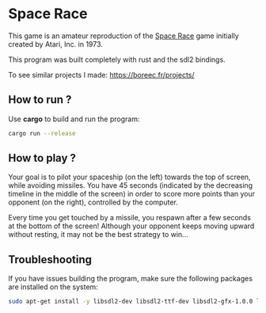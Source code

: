 # Space Race

This game is an amateur reproduction of the [Space Race](https://en.wikipedia.org/wiki/Space_Race_(video_game)) game initially created by Atari, Inc. in 1973.

This program was built completely with rust and the sdl2 bindings.

To see similar projects I made: https://boreec.fr/projects/

## How to run ?

Use **cargo** to build and run the program:
```bash
cargo run --release
```

## How to play ?

Your goal is to pilot your spaceship (on the left) towards the top of screen, while avoiding missiles.
You have 45 seconds (indicated by the decreasing timeline in the middle of the screen) in order to score
more points than your opponent (on the right), controlled by the computer.

Every time you get touched by a missile, you respawn after a few seconds at the bottom of the screen!
Although your opponent keeps moving upward without resting, it may not be the best strategy to win...

## Troubleshooting

If you have issues building the program, make sure the following packages are installed on the system:

```bash
sudo apt-get install -y libsdl2-dev libsdl2-ttf-dev libsdl2-gfx-1.0.0 libsdl2-gfx-dev
```
